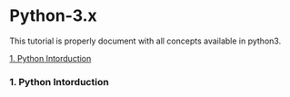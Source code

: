 # Python-3.x
This tutorial is properly document with all concepts available in python3.

[1. Python Intorduction](#1.-python-introduction)



### 1. Python Intorduction
